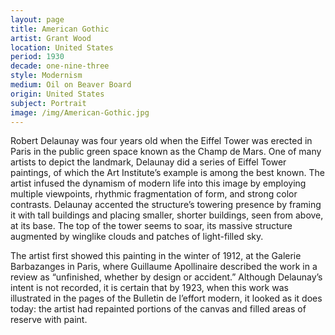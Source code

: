 ```yaml
---
layout: page
title: American Gothic
artist: Grant Wood
location: United States
period: 1930
decade: one-nine-three
style: Modernism
medium: Oil on Beaver Board
origin: United States
subject: Portrait
image: /img/American-Gothic.jpg
---
```


Robert Delaunay was four years old when the Eiffel Tower was erected in Paris in the public green space known as the Champ de Mars. One of many artists to depict the landmark, Delaunay did a series of Eiffel Tower paintings, of which the Art Institute’s example is among the best known. The artist infused the dynamism of modern life into this image by employing multiple viewpoints, rhythmic fragmentation of form, and strong color contrasts. Delaunay accented the structure’s towering presence by framing it with tall buildings and placing smaller, shorter buildings, seen from above, at its base. The top of the tower seems to soar, its massive structure augmented by winglike clouds and patches of light-filled sky.

The artist first showed this painting in the winter of 1912, at the Galerie Barbazanges in Paris, where Guillaume Apollinaire described the work in a review as “unfinished, whether by design or accident.” Although Delaunay’s intent is not recorded, it is certain that by 1923, when this work was illustrated in the pages of the Bulletin de l’effort modern, it looked as it does today: the artist had repainted portions of the canvas and filled areas of reserve with paint.
